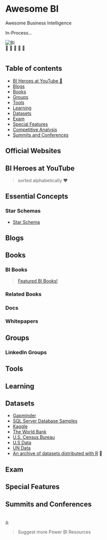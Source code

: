 # Awesome BI
Awesome Business Intelligence

In-Process...


![BI](https://github.com/NajiElKotob/Awesome-BI/blob/master/Images/BI_logo.png)  
:yellow_heart: :yellow_heart: :yellow_heart: :yellow_heart: :yellow_heart: 

```sh

```

## Table of contents

* [BI Heroes at YouTube :star2:](#r-heroes-at-youtube)
* [Blogs](#blogs)
* [Books](#books)
* [Groups](#groups)
* [Tools](#tools)
* [Learning](#learning)
* [Datasets](#datasets)
* [Exam](#exam)
* [Special Features](#special-features)
* [Competitive Analysis](#competitive-analysis)
* [Summits and Conferences](#summits-and-conferences)


## Official Websites



## BI Heroes at YouTube
> sorted alphabetically :heart:



## Essential Concepts
### Star Schemas
* [Star Schema](https://docs.infor.com/help_lawson_cloudsuite_10.1/index.jsp?topic=%2Fcom.lawson.help.reporting%2Fcom.lawson.help.bpwag-w_10.4.0%2FL55461185818015.html)

## Blogs


## Books
### BI Books
> [Featured BI Books!](http://bit.ly/)

### Related Books

### Docs

### Whitepapers


## Groups
### LinkedIn Groups


## Tools


## Learning


## Datasets
* [Gapminder](https://www.gapminder.org/data)
* [SQL Server Database Samples](https://github.com/Microsoft/sql-server-samples)
* [Kaggle](https://www.kaggle.com/datasets)
* [The World Bank](http://data.worldbank.org)
* [U.S. Census Bureau](https://www.census.gov/people)
* [U.S Data](http://catalog.data.gov/dataset)
* [UN Data](http://data.un.org)
* [An archive of datasets distributed with R](http://vincentarelbundock.github.io/Rdatasets/datasets.html) :100:


## Exam


## Special Features


## Summits and Conferences

<br/>[:top:](#table-of-contents)

> Suggest more Power BI Resources 
